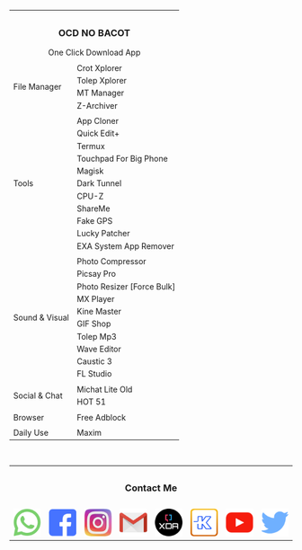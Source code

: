 <table border="0">
<tr>
            <td colspan="2"></td>
</tr>
<tr>
            <td align="center" colspan="2"><h3>OCD NO BACOT</h3>One Click Download App</td>
</tr>
<tr>
            <td colspan="2"></td>
</tr>
<tr>
            <td rowspan="4">File Manager</td>
<td>Crot Xplorer</td>
</tr>
<tr>
<td>Tolep Xplorer</td>
</tr>
<tr>
<td>MT Manager</td>
</tr>
<tr>
<td>Z-Archiver</td>
</tr>
<tr>
            <td colspan="2"></td>
</tr>
<tr>
            <td rowspan="11">Tools</td>
<td>App Cloner</td>
</tr>
<tr>
<td>Quick Edit+</td>
</tr>
<tr>
<td>Termux</td>
</tr>
<tr>
<td>Touchpad For Big Phone</td>
</tr>
<tr>
<td>Magisk</td>
</tr>
<tr>
<td>Dark Tunnel</td>
</tr>
<tr>
<td>CPU-Z</td>
</tr>
<tr>
<td>ShareMe</td>
</tr>
<tr>
<td>Fake GPS</td>
</tr>
<tr>
<td>Lucky Patcher</td>
</tr>
<tr>
<td>EXA System App Remover</td>
</tr>
<tr>
            <td colspan="2"></td>
<tr>
            <td rowspan="10">Sound & Visual</td>
<td>Photo Compressor</td>
</tr>
<tr>
<td>Picsay Pro</td>
</tr>
<tr>
<td>Photo Resizer [Force Bulk]</td>
</tr>
<tr>
<td>MX Player</td>
</tr>
<tr>
<td>Kine Master</td>
</tr>
<tr>
<td>GIF Shop</td>
</tr>
<tr>
<td>Tolep Mp3</td>
</tr>
<tr>
<td>Wave Editor</td>
</tr>
<tr>
<td>Caustic 3</td>
</tr>
<tr>
<td>FL Studio</td>
</tr>
<tr>
            <td colspan="2"></td>
<tr>
            <td rowspan="2">Social & Chat</td>
<td>Michat Lite Old</td>
</tr>
<tr>
<td>HOT 51</td>
</tr>
<tr>
            <td colspan="2"></td>
<tr>
            <td rowspan="1">Browser</td>
<td>Free Adblock</td>
</tr>
<tr>
            <td colspan="2"></td>
<tr>
            <td rowspan="1u">Daily Use</td>
<td>Maxim</td>
</tr>

</table>

</br>

<table border="0">
<tr>
            <td colspan="8"></td>
</tr>
<tr>
            <td align="center" colspan="8"><h3>Contact Me</h3></td>
</tr>
<tr>
            <td colspan="8"></td>
</tr>
<td><a href="https://wa.me/6289530007577"><img src="https://raw.githubusercontent.com/tolepcoy/tolepcoy/main/image/wa.png" width="51" /></td>

<td><a href="https://facebook.com/tolepcoymalmsteen"><img src="https://raw.githubusercontent.com/tolepcoy/tolepcoy/main/image/fb.png" width="51" /></td>

<td><a href="https://instagram.com/tolepcoy"><img src="https://raw.githubusercontent.com/tolepcoy/tolepcoy/main/image/ig.png" width="51" /></td>

<td><a href="https://gmail.com/account"><img src="https://raw.githubusercontent.com/tolepcoy/tolepcoy/main/image/gm.png" width="51" /></td>

<td><a href="https://xdaforum.com/tolepcoy"><img src="https://raw.githubusercontent.com/tolepcoy/tolepcoy/main/image/xda.png" width="51" /></td>

<td><a href="https://kaskus.co.id/tolepcoy"><img src="https://raw.githubusercontent.com/tolepcoy/tolepcoy/main/image/kk.png" width="51" /></td>

<td><a href="https://youtube.com/tolepcoy"><img src="https://raw.githubusercontent.com/tolepcoy/tolepcoy/main/image/yt.png" width="51" /></td>

<td><a href="https://twitter.com/tolepcoy"><img src="https://raw.githubusercontent.com/tolepcoy/tolepcoy/main/image/twit.png" width="51" /></td>
</tr>
</table>
